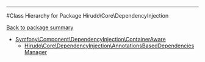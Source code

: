 - - -

#Class Hierarchy for Package Hirudo\Core\DependencyInjection

<div><a href='https://github.com/JeyDotC/Hirudo-docs/blob/master/Hirudo/Core/DependencyInjection/'>Back to package summary</a></div>

<ul>
<li><a href="https://github.com/JeyDotC/Hirudo-docs/blob/master/Symfony/Component/DependencyInjection/ContainerAware.md">Symfony\Component\DependencyInjection\ContainerAware</a><ul>
<li><a href="https://github.com/JeyDotC/Hirudo-docs/blob/master/Hirudo/Core/DependencyInjection/AnnotationsBasedDependenciesManager.md">Hirudo\Core\DependencyInjection\AnnotationsBasedDependenciesManager</a></li>
</ul>
</li>
</ul>

